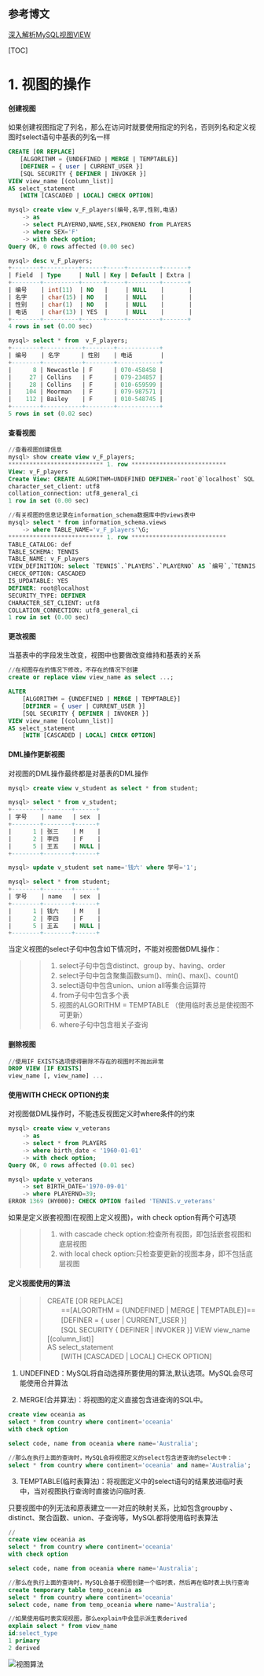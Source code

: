## 参考博文
[深入解析MySQL视图VIEW](https://www.cnblogs.com/geaozhang/p/6792369.html)

[TOC]



# 1. 视图的操作
#### 创建视图
如果创建视图指定了列名，那么在访问时就要使用指定的列名，否则列名和定义视图时select语句中基表的列名一样
```SQL
CREATE [OR REPLACE]   
　　[ALGORITHM = {UNDEFINED | MERGE | TEMPTABLE}]  
　　[DEFINER = { user | CURRENT_USER }]  
　　[SQL SECURITY { DEFINER | INVOKER }]
VIEW view_name [(column_list)]  
AS select_statement  
　　[WITH [CASCADED | LOCAL] CHECK OPTION]

mysql> create view v_F_players(编号,名字,性别,电话)
    -> as
    -> select PLAYERNO,NAME,SEX,PHONENO from PLAYERS
    -> where SEX='F'
    -> with check option;
Query OK, 0 rows affected (0.00 sec)

mysql> desc v_F_players;
+--------+----------+------+-----+---------+-------+
| Field  | Type     | Null | Key | Default | Extra |
+--------+----------+------+-----+---------+-------+
| 编号    | int(11)  | NO   |     | NULL    |       |
| 名字    | char(15) | NO   |     | NULL    |       |
| 性别    | char(1)  | NO   |     | NULL    |       |
| 电话    | char(13) | YES  |     | NULL    |       |
+--------+----------+------+-----+---------+-------+
4 rows in set (0.00 sec)

mysql> select * from  v_F_players;
+--------+-----------+--------+------------+
| 编号    | 名字      | 性别    | 电话        |
+--------+-----------+--------+------------+
|      8 | Newcastle | F      | 070-458458 |
|     27 | Collins   | F      | 079-234857 |
|     28 | Collins   | F      | 010-659599 |
|    104 | Moorman   | F      | 079-987571 |
|    112 | Bailey    | F      | 010-548745 |
+--------+-----------+--------+------------+
5 rows in set (0.02 sec)
```
#### 查看视图
```SQL
//查看视图创建信息
mysql> show create view v_F_players;
*************************** 1. row ***************************
View: v_F_players
Create View: CREATE ALGORITHM=UNDEFINED DEFINER=`root`@`localhost` SQL SECURITY DEFINER VIEW `v_F_players` AS select `PLAYERS`.`PLAYERNO` AS `编号`,`PLAYERS`.`NAME` AS `名字`,`PLAYERS`.`SEX` AS `性别`,`PLAYERS`.`PHONENO` AS `电话` from `PLAYERS` where (`PLAYERS`.`SEX` = 'F') WITH CASCADED CHECK OPTION
character_set_client: utf8
collation_connection: utf8_general_ci
1 row in set (0.00 sec)

//有关视图的信息记录在information_schema数据库中的views表中
mysql> select * from information_schema.views 
    -> where TABLE_NAME='v_F_players'\G;
*************************** 1. row ***************************
TABLE_CATALOG: def
TABLE_SCHEMA: TENNIS
TABLE_NAME: v_F_players
VIEW_DEFINITION: select `TENNIS`.`PLAYERS`.`PLAYERNO` AS `编号`,`TENNIS`.`PLAYERS`.`NAME` AS `名字`,`TENNIS`.`PLAYERS`.`SEX` AS `性别`,`TENNIS`.`PLAYERS`.`PHONENO` AS `电话` from `TENNIS`.`PLAYERS` where (`TENNIS`.`PLAYERS`.`SEX` = 'F')
CHECK_OPTION: CASCADED
IS_UPDATABLE: YES
DEFINER: root@localhost
SECURITY_TYPE: DEFINER
CHARACTER_SET_CLIENT: utf8
COLLATION_CONNECTION: utf8_general_ci
1 row in set (0.00 sec) 
```

#### 更改视图
当基表中的字段发生改变，视图中也要做改变维持和基表的关系
```SQL
//在视图存在的情况下修改，不存在的情况下创建
create or replace view view_name as select ...;

ALTER
    [ALGORITHM = {UNDEFINED | MERGE | TEMPTABLE}]
    [DEFINER = { user | CURRENT_USER }]
    [SQL SECURITY { DEFINER | INVOKER }]
VIEW view_name [(column_list)]
AS select_statement
    [WITH [CASCADED | LOCAL] CHECK OPTION]
```

#### DML操作更新视图
对视图的DML操作最终都是对基表的DML操作
```SQL
mysql> create view v_student as select * from student;

mysql> select * from v_student;
+--------+--------+------+
| 学号    | name   | sex  |
+--------+--------+------+
|      1 | 张三    | M    |
|      2 | 李四    | F    |
|      5 | 王五    | NULL |
+--------+--------+------+

mysql> update v_student set name='钱六' where 学号='1';

mysql> select * from student;
+--------+--------+------+
| 学号    | name   | sex  |
+--------+--------+------+
|      1 | 钱六    | M    |
|      2 | 李四    | F    |
|      5 | 王五    | NULL |
+--------+--------+------+
```
当定义视图的select子句中包含如下情况时，不能对视图做DML操作：
>>1. select子句中包含distinct、group by、having、order
>>2. select子句中包含聚集函数sum()、min()、max()、count()
>>3. select语句中包含union、union all等集合运算符
>>4. from子句中包含多个表
>>5. 视图的ALGORITHM = TEMPTABLE （使用临时表总是使视图不可更新）
>>6. where子句中包含相关子查询

#### 删除视图
```SQL
//使用IF EXISTS选项使得删除不存在的视图时不抛出异常
DROP VIEW [IF EXISTS]   
view_name [, view_name] ...
```

#### 使用WITH CHECK OPTION约束 
对视图做DML操作时，不能违反视图定义时where条件的约束
```SQL
mysql> create view v_veterans
    -> as
    -> select * from PLAYERS
    -> where birth_date < '1960-01-01'
    -> with check option;
Query OK, 0 rows affected (0.01 sec)

mysql> update v_veterans
    -> set BIRTH_DATE='1970-09-01'
    -> where PLAYERNO=39;
ERROR 1369 (HY000): CHECK OPTION failed 'TENNIS.v_veterans'
```
如果是定义嵌套视图(在视图上定义视图)，with check option有两个可选项
>>1. with cascade check option:检查所有视图，即包括嵌套视图和底层视图
>>2. with local check option:只检查要更新的视图本身，即不包括底层视图

#### 定义视图使用的算法
>>CREATE [OR REPLACE]   
　　==[ALGORITHM = {UNDEFINED | MERGE | TEMPTABLE}]==
　　[DEFINER = { user | CURRENT_USER }]  
　　[SQL SECURITY { DEFINER | INVOKER }]
VIEW view_name [(column_list)]  
AS select_statement  
　　[WITH [CASCADED | LOCAL] CHECK OPTION]

1. UNDEFINED：MySQL将自动选择所要使用的算法,默认选项。MySQL会尽可能使用合并算法


2. MERGE(合并算法)：将视图的定义直接包含进查询的SQL中。
```SQL
create view oceania as
select * from country where continent='oceania'
with check option

select code, name from oceania where name='Australia';

//那么在执行上面的查询时，MySQL会将视图定义的select包含进查询的select中：
select * from country where continent='oceania' and name='Australia';
```

3. TEMPTABLE(临时表算法)：将视图定义中的select语句的结果放进临时表中，当对视图执行查询时直接访问临时表.

只要视图中的列无法和原表建立一一对应的映射关系，比如包含groupby 、distinct、聚合函数、union、子查询等，MySQL都将使用临时表算法
```SQL
//
create view oceania as
select * from country where continent='oceania'
with check option

select code, name from oceania where name='Australia';

//那么在执行上面的查询时，MySQL会基于视图创建一个临时表，然后再在临时表上执行查询
create temporary table temp_oceania as
select * from country where continent='oceania'
select code, name from temp_oceania where name='Australia';

//如果使用临时表实现视图，那么explain中会显示派生表derived
explain select * from view_name
id:select_type
1 primary
2 derived
```
![视图算法](./pic/视图_视图算法.jpeg)